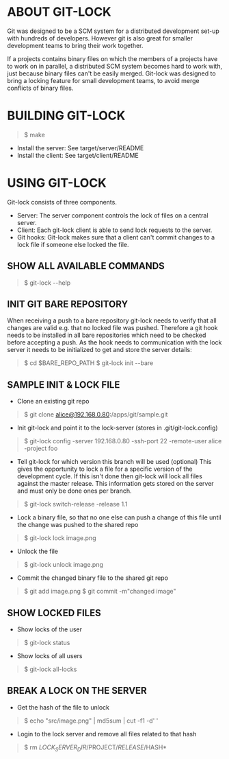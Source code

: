 # ABOUT GIT-LOCK

Git was designed to be a SCM system for a distributed development set-up with hundreds of developers.
However git is also great for smaller development teams to bring their work together.

If a projects contains binary files on which the members of a projects have to work on in parallel, 
a distributed SCM system becomes hard to work with, just because binary files can't be easily merged.
Git-lock was designed to bring a locking feature for small development teams, to avoid merge conflicts of binary files.

# BUILDING GIT-LOCK

> $ make

* Install the server: See target/server/README
* Install the client: See target/client/README

# USING GIT-LOCK

Git-lock consists of three components. 

* Server: The server component controls the lock of files on a central server.
* Client: Each git-lock client is able to send lock requests to the server.
* Git hooks: Git-lock makes sure that a client can't commit changes to a lock file if someone else locked the file.

## SHOW ALL AVAILABLE COMMANDS
> $ git-lock --help

## INIT GIT BARE REPOSITORY

When receiving a push to a bare repository git-lock needs to verify that all changes are valid e.g. that no locked file was pushed.
Therefore a git hook needs to be installed in all bare repositories which need to be checked before accepting a push.
As the hook needs to communication with the lock server it needs to be initialized to get and store the server details:

> $ cd $BARE_REPO_PATH
> $ git-lock init --bare

## SAMPLE INIT & LOCK FILE

* Clone an existing git repo
> $ git clone alice@192.168.0.80:/apps/git/sample.git

* Init git-lock and point it to the lock-server (stores in .git/git-lock.config)
> $ git-lock config -server 192.168.0.80 -ssh-port 22 -remote-user alice -project foo

* Tell git-lock for which version this branch will be used (optional)
This gives the opportunity to lock a file for a specific version of the development cycle. If this isn't done then git-lock will lock all files against the master release. This information gets stored on the server and must only be done ones per branch. 
> $ git-lock switch-release -release 1.1

* Lock a binary file, so that no one else can push a change of this file until the change was pushed to the shared repo
> $ git-lock lock image.png

* Unlock the file
> $ git-lock unlock image.png

* Commit the changed binary file to the shared git repo
> $ git add image.png
> $ git commit -m"changed image"

## SHOW LOCKED FILES

* Show locks of the user
> $ git-lock status

* Show locks of all users
> $ git-lock all-locks

## BREAK A LOCK ON THE SERVER

* Get the hash of the file to unlock
> $ echo "src/image.png" | md5sum | cut -f1 -d' '

* Login to the lock server and remove all files related to that hash
> $ rm $LOCK_SERVER_DIR/$PROJECT/$RELEASE/$HASH*
